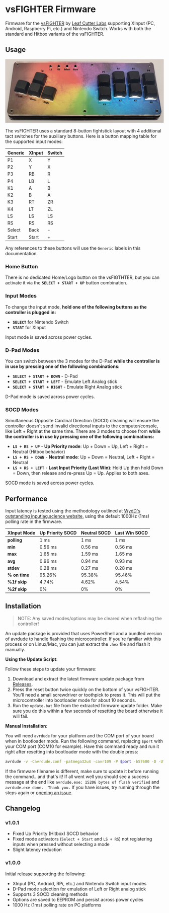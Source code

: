 # vsFIGHTER Firmware

Firmware for the [vsFIGHTER](https://github.com/LeafCutterLabs/vsFIGHTER) by [Leaf Cutter Labs](https://github.com/LeafCutterLabs) supporting XInput (PC, Android, Raspberry Pi, etc.) and Nintendo Switch. Works with both the standard and Hitbox variants of the vsFIGHTER.

## Usage

![vsFIGHTER layout](.assets/images/vsFIGHTER-layout.jpg)

The vsFIGHTER uses a standard 8-button fightstick layout with 4 additional tact switches for the auxiliary buttons. Here is a button mapping table for the supported input modes:

| Generic | XInput | Switch |
| ------- | ------ | ------ |
| P1      | X      | Y      |
| P2      | Y      | X      |
| P3      | RB     | R      |
| P4      | LB     | L      |
| K1      | A      | B      |
| K2      | B      | A      |
| K3      | RT     | ZR     |
| K4      | LT     | ZL     |
| LS      | LS     | LS     |
| RS      | RS     | RS     |
| Select  | Back   | -      |
| Start   | Start  | +      |

Any references to these buttons will use the `Generic` labels in this documentation.

### Home Button

There is no dedicated Home/Logo button on the vsFIGTHTER, but you can activate it via the **`SELECT + START + UP`** button combination.

### Input Modes

To change the input mode, **hold one of the following buttons as the controller is plugged in:**

* **`SELECT`** for Nintendo Switch
* **`START`** for XInput

Input mode is saved across power cycles.

### D-Pad Modes

You can switch between the 3 modes for the D-Pad **while the controller is in use by pressing one of the following combinations:**

* **`SELECT + START + DOWN`** - D-Pad
* **`SELECT + START + LEFT`** - Emulate Left Analog stick
* **`SELECT + START + RIGHT`** - Emulate Right Analog stick

D-Pad mode is saved across power cycles.

### SOCD Modes

Simultaneous Opposite Cardinal Direction (SOCD) cleaning will ensure the controller doesn't send invalid directional inputs to the computer/console, like Left + Right at the same time. There are 3 modes to choose from **while the controller is in use by pressing one of the following combinations:**

* **`LS + RS + UP`** - **Up Priority mode**: Up + Down = Up, Left + Right = Neutral (Hitbox behavior)
* **`LS + RS + DOWN`** - **Neutral mode**: Up + Down = Neutral, Left + Right = Neutral
* **`LS + RS + LEFT`** - **Last Input Priority (Last Win)**: Hold Up then hold Down = Down, then release and re-press Up = Up. Applies to both axes.

SOCD mode is saved across power cycles.

## Performance

Input latency is tested using the methodology outlined at [WydD's outstanding inputlag.science website](https://inputlag.science/controller/methodology), using the default 1000Hz (1ms) polling rate in the firmware.

| XInput Mode | Up Priority SOCD | Neutral SOCD | Last Win SOCD |
| - | - | - | - |
| **polling** | 1 ms | 1 ms | 1 ms |
| **min** | 0.56 ms | 0.56 ms | 0.56 ms |
| **max** | 1.65 ms | 1.59 ms | 1.65 ms |
| **avg** | 0.96 ms | 0.94 ms | 0.93 ms |
| **stdev** | 0.28 ms | 0.27 ms | 0.28 ms |
| **% on time** | 95.26% | 95.38% | 95.46% |
| **%1f skip** | 4.74% | 4.62% | 4.54% |
| **%2f skip** | 0% | 0% | 0% |

## Installation

> NOTE: Any saved modes/options may be cleared when reflashing the controller!

An update package is provided that uses PowerShell and a bundled version of avrdude to handle flashing the microcontroller. If you're familiar with this process or on Linux/Mac, you can just extract the `.hex` file and flash it manually.

**Using the Update Script**:

Follow these steps to update your firmware:

1. Download and extract the latest firmware update package from [Releases](https://github.com/FeralAI/vsFIGHTER-Firmware/releases).
1. Press the reset button twice quickly on the bottom of your vsFIGHTER. You'll need a small screwdriver or toothpick to press it. This will put the microcontroller into bootloader mode for about 10 seconds.
1. Run the `update.bat` file from the extracted firmware update folder. Make sure you do this within a few seconds of resetting the board otherwise it will fail.

**Manual Installation**:

You will need `avrdude` for your platform and the COM port of your board when in bootloader mode. Run the following command, replacing `$port` with your COM port (COM10 for example). Have this command ready and run it right after resetting into bootloader mode with the double press:

```sh
avrdude -v -Cavrdude.conf -patmega32u4 -cavr109 -P $port -b57600 -D -Uflash:w:vsFIGHTER-Firmware.hex:i
```

If the firmware filename is different, make sure to update it before running the command...and that's it! If all went well you should see a success message at the end like `avrdude.exe: 15206 bytes of flash verified` and `avrdude.exe done.  Thank you.` If you have issues, try running through the steps again or [opening an issue](https://github.com/FeralAI/vsFIGHTER-Firmware/issues/new).

## Changelog

### v1.0.1

* Fixed Up Priority (Hitbox) SOCD behavior
* Fixed mode activators (`Select + Start` and `LS + RS`) not registering inputs when pressed without selecting a mode
* Slight latency reduction

### v1.0.0

Initial release supporting the following:

* XInput (PC, Android, RPi, etc.) and Nintendo Switch input modes
* D-Pad mode selection for emulation of Left or Right analog stick
* Supports 3 SOCD cleaning methods
* Options are saved to EEPROM and persist across power cycles
* 1000 Hz (1ms) polling rate on PC platforms

